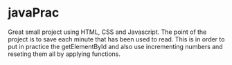 # javaPrac
Great small project using HTML, CSS and Javascript. 
The point of the project is to save each minute that has been used to read. This is in order to put in practice the getElementById and also use incrementing numbers and reseting them all by applying functions.

